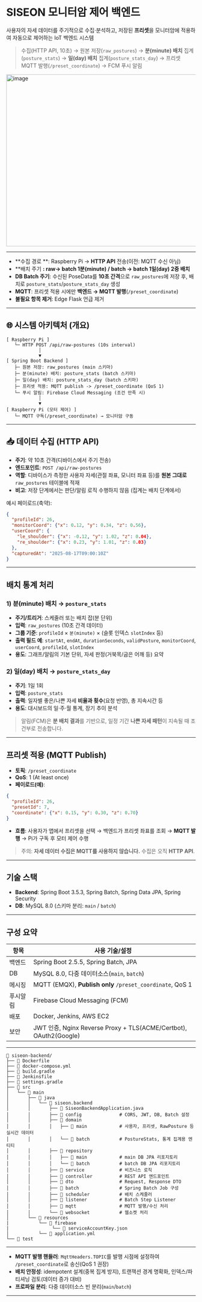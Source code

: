 # SISEON 모니터암 제어 백엔드

사용자의 자세 데이터를 주기적으로 수집·분석하고, 저장된 **프리셋**을 모니터암에 적용하여 자동으로 제어하는 IoT 백엔드 시스템

> 수집(HTTP API, 10초) → 원본 저장(`raw_postures`) → **분(minute) 배치** 집계(`posture_stats`) → **일(day) 배치** 집계(`posture_stats_day`) → 프리셋 MQTT 발행(`/preset_coordinate`) → FCM 푸시 알림

<img width="657" height="457" alt="image" src="https://github.com/user-attachments/assets/e770b88b-aa6d-405e-9391-b44f2551f998" />


---

- **수집 경로 **: Raspberry Pi → **HTTP API** 전송(이전: MQTT 수신 아님)
- **배치 주기 **: raw-> batch 1분(minute) / batch -> batch 1일(day) 2중 배치**
- **DB Batch 주기**: 수신된 PoseData를 **10초 간격**으로 `raw_postures`에 저장 후, 배치로 `posture_stats`/`posture_stats_day` 생성
- **MQTT**: 프리셋 적용 시에만 **백엔드 → MQTT 발행**(`/preset_coordinate`)
- **불필요 항목 제거**: Edge Flask 언급 제거

---

## 🌐 시스템 아키텍처 (개요)

```
[ Raspberry Pi ]
   └─ HTTP POST /api/raw-postures (10s interval)
            │
            ▼
[ Spring Boot Backend ]
   ├─ 원본 저장: raw_postures (main 스키마)
   ├─ 분(minute) 배치: posture_stats (batch 스키마)
   ├─ 일(day) 배치: posture_stats_day (batch 스키마)
   ├─ 프리셋 적용: MQTT publish -> /preset_coordinate (QoS 1)
   └─ 푸시 알림: Firebase Cloud Messaging (조건 만족 시)
            │
            ▼
[ Raspberry Pi (모터 제어) ]
   └─ MQTT 구독(/preset_coordinate) → 모니터암 구동
```

---

## 📥 데이터 수집 (HTTP API)

- **주기**: 약 10초 간격(디바이스에서 주기 전송)
- **엔드포인트**: `POST /api/raw-postures`
- **역할**: 디바이스가 측정한 사용자 자세(관절 좌표, 모니터 좌표 등)를 **원본 그대로** `raw_postures` 테이블에 적재  
- **비고**: 저장 단계에서는 판단/알림 로직 수행하지 않음 (집계는 배치 단계에서)

예시 페이로드(축약):
```json
{
  "profileId": 26,
  "monitorCoord": {"x": 0.12, "y": 0.34, "z": 0.56},
  "userCoord": {
    "le_shoulder": {"x": -0.12, "y": 1.02, "z": 0.04},
    "re_shoulder": {"x": 0.23, "y": 1.01, "z": 0.03}
  },
  "capturedAt": "2025-08-17T09:00:10Z"
}
```

---

## 배치 통계 처리

### 1) **분(minute) 배치** → `posture_stats`
- **주기/트리거**: 스케줄러 또는 배치 잡(분 단위)
- **입력**: `raw_postures` (10초 간격 데이터)
- **그룹 기준**: `profileId` × `분(minute)` × (슬롯 인덱스 `slotIndex` 등)
- **출력 필드 예**: `startAt`, `endAt`, `durationSeconds`, `validPosture`, `monitorCoord`, `userCoord`, `profileId`, `slotIndex`
- **용도**: 그래프/알림의 기본 단위, 자세 판정(거북목/굽은 어깨 등) 요약

### 2) **일(day) 배치** → `posture_stats_day`
- **주기**: 1일 1회
- **입력**: `posture_stats`
- **출력**: 일자별 좋은/나쁜 자세 **비율과 횟수**(요청 반영), 총 지속시간 등
- **용도**: 대시보드의 일·주·월 통계, 장기 추이 분석

> 알림(FCM)은 **분 배치 결과**를 기반으로, 일정 기간 **나쁜 자세 패턴**이 지속될 때 조건부로 전송합니다.

---

## 프리셋 적용 (MQTT Publish)

- **토픽**: `/preset_coordinate`
- **QoS**: 1 (At least once)
- **페이로드(예)**:
```json
{
  "profileId": 26,
  "presetId": 7,
  "coordinate": {"x": 0.15, "y": 0.30, "z": 0.70}
}
```
- **흐름**: 사용자가 앱에서 프리셋을 선택 → 백엔드가 프리셋 좌표를 조회 → **MQTT 발행** → Pi가 구독 후 모터 제어 수행

> 주의: **자세 데이터 수집은 MQTT를 사용하지 않습니다.** 수집은 오직 **HTTP API**.

---

## 기술 스택


- **Backend**: Spring Boot 3.5.3, Spring Batch, Spring Data JPA, Spring Security
- **DB**: MySQL 8.0 (스키마 분리: `main` / `batch`)

---

## 구성 요약

| 항목       | 사용 기술/설정 |
|-----------|-----------------|
| 백엔드    | Spring Boot 2.5.5, Spring Batch, JPA |
| DB        | MySQL 8.0, 다중 데이터소스(`main`, `batch`) |
| 메시징    | MQTT (EMQX), **Publish only** `/preset_coordinate`, QoS 1 |
| 푸시알림  | Firebase Cloud Messaging (FCM) |
| 배포      | Docker, Jenkins, AWS EC2 |
| 보안      | JWT 인증, Nginx Reverse Proxy + TLS(ACME/Certbot), OAuth2(Google) |

---

```
📁 siseon-backend/
├── 📄 Dockerfile
├── 📄 docker-compose.yml
├── 📄 build.gradle
├── 📄 Jenkinsfile
├── 📄 settings.gradle
├── 📁 src
│   └── 📁 main
│       ├── 📁 java
│       │   └── 📁 siseon.backend
│       │       ├── 📄 SiseonBackendApplication.java
│       │       ├── 📁 config              # CORS, JWT, DB, Batch 설정
│       │       ├── 📁 domain
│       │       │   ├── 📁 main            # 사용자, 프리셋, RawPosture 등 실시간 데이터
│       │       │   └── 📁 batch           # PostureStats, 통계 집계용 엔티티
│       │       ├── 📁 repository
│       │       │   ├── 📁 main            # main DB JPA 리포지토리
│       │       │   └── 📁 batch           # batch DB JPA 리포지토리
│       │       ├── 📁 service             # 비즈니스 로직
│       │       ├── 📁 controller          # REST API 엔드포인트
│       │       ├── 📁 dto                 # Request, Response DTO
│       │       ├── 📁 batch               # Spring Batch Job 구성
│       │       ├── 📁 scheduler           # 배치 스케줄러
│       │       ├── 📁 listener            # Batch Step Listener
│       │       ├── 📁 mqtt                # MQTT 발행/수신 처리
│       │       └── 📁 websocket           # 웹소켓 처리
│       └── 📁 resources
|           └── 📁 firebase
|                └── 📄 serviceAccountKey.json
│           └── 📄 application.yml
└── 📁 test
```

---

- **MQTT 발행 핸들러**: `MqttHeaders.TOPIC`를 발행 시점에 설정하여 `/preset_coordinate`로 송신(QoS 1 권장)
- **배치 안정성**: idempotent 설계(중복 집계 방지), 트랜잭션 경계 명확화, 인덱스/파티셔닝 검토(데이터 증가 대비)
- **프로파일 분리**: 다중 데이터소스 빈 분리(`main`/`batch`)

---
